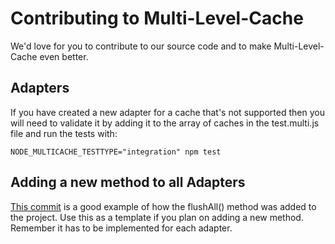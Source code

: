 # Contributing to Multi-Level-Cache

We'd love for you to contribute to our source code and to make Multi-Level-Cache even better.

## Adapters

If you have created a new adapter for a cache that's not supported then you will need to
validate it by adding it to the array of caches in the test.multi.js file and run the
tests with:
 
```
NODE_MULTICACHE_TESTTYPE="integration" npm test
```

## Adding a new method to all Adapters

[This commit](https://github.com/guyellis/multi-level-cache/commit/3ab765ba68e554ae2d79eb97900263acef525eae) is a good example of how the flushAll() method was added to the project.
Use this as a template if you plan on adding a new method. Remember it has to be implemented
for each adapter.
